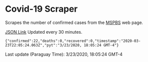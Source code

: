 # Covid-19 Scraper

Scrapes the number of confirmed cases from the [MSPBS](https://www.mspbs.gov.py/covid-19.php) web page.

[JSON Link](https://jmayalag.github.io/covid19-scrape/cases.json)
Updated every 30 minutes.
```
{"confirmed":22,"deaths":0,"recovered":0,"timestamp":"2020-03-23T22:05:24.063Z","pyt":"3/23/2020, 18:05:24 GMT-4"}
```
Last update (Paraguay Time): 3/23/2020, 18:05:24 GMT-4